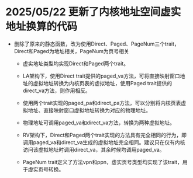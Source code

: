 # 2025/05/22 更新了内核地址空间虚实地址换算的代码

- 删除了原来的静态函数，改为使用Direct、Paged、PageNum三个trait，Direct和Paged为地址相关，PageNum为页号相关

    - 虚实地址类型均实现Direct和Paged两个trait。

    - LA架构下，使用Direct trait提供的paged_va方法，可将直接映射窗口地址的虚拟地址转换为内核页表的虚拟地址，使用Paged trait提供的direct_va方法，则作用相反。

    - 使用两个trait实现的paged_pa和direct_pa方法，可以分别将内核页表虚拟地址、直接映射窗口虚拟地址转换为对应的物理地址。

    - 物理地址可调用paged_va和direct_va方法，转换为两种虚拟地址。

    - RV架构下，Direct和Paged两个trait实现的方法具有完全相同的行为，即调用paged_va和direct_va生成的虚拟地址完全相同。建议只在仅有内核访问该虚拟地址时调用direct_va，其余时候均调用paged_va。

    - PageNum trait定义了方法vpn和ppn，虚实页号类型均实现了该trait，用于虚实页号转换。